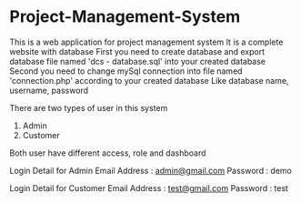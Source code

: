 # Project-Management-System

This is a web application for project management system
It is a complete website with database
First you need to create database and export database file named 'dcs - database.sql' into your created database
Second you need to change mySql connection into file named 'connection.php' according to your created database Like database name, username, password 

There are two types of user in this system
1. Admin 
2. Customer 

Both user have different access, role and dashboard

Login Detail for Admin
Email Address : admin@gmail.com
Password : demo

Login Detail for Customer
Email Address : test@gmail.com
Password : test
